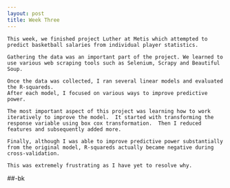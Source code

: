 ```yaml
---
layout: post
title: Week Three
---
```


	This week, we finished project Luther at Metis which attempted to predict basketball salaries from individual player statistics.

	Gathering the data was an important part of the project. We learned to use various web scraping tools such as Selenium, Scrapy and Beautiful Soup.

	Once the data was collected, I ran several linear models and evaluated the R-squareds.
	After each model, I focused on various ways to improve predictive power.

	The most important aspect of this project was learning how to work iteratively to improve the model.  It started with transforming the response variable using box cox transformation.  Then I reduced features and subsequently added more.

	Finally, although I was able to improve predictive power substantially from the original model, R-squareds actually became negative during cross-validation.

	This was extremely frustrating as I have yet to resolve why.



##-bk
